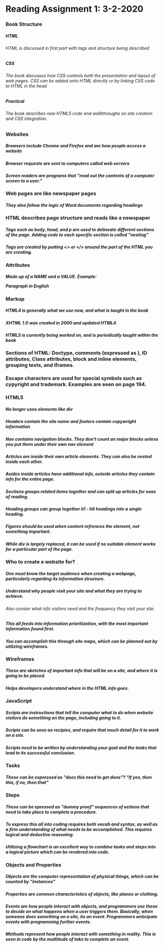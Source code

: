 # Reading Assignment 1: 3-2-2020

### Book Structure

##### HTML
######  HTML is discussed in first part with tags and structure being described

##### CSS
###### The book discusses how CSS controls both the presentation and layout of web pages. CSS can be added onto HTML directly or by linking CSS code to HTML in the head

##### Practical
###### The book describes new HTML5 code and walkthroughs on site creation and CSS integration.

### Websites

##### Browsers include Chrome and Firefox and are how people access a website

##### Browser requests are sent to computers called web servers

##### Screen readers are programs that "read out the contents of a computer screen to a user."

### Web pages are like newspaper pages

##### They also follow the logic of Word documents regarding headings

### HTML describes page structure and reads like a newspaper

##### Tags such as body, head, and p are used to delineate different sections of the page. Adding code to each specific section is called "nesting"

##### Tags are created by putting <> or </> around the part of the HTML you are creating.

### Attributes

##### Made up of a NAME and a VALUE. Example: <p lang="en-us">Paragraph in English</p>

### Markup

##### HTML4 is generally what we use now, and what is taught in the book

##### XHTML 1.0 was created in 2000 and updated HTML4

##### HTML5 is currently being worked on, and is periodically taught within the book

### Sections of HTML: Doctype, comments (expressed as <!-- -->), ID attributes, Class attributes, block and inline elements, grouping texts, and iframes.

### Escape characters are used for special symbols such as cypyright and trademark. Examples are seen on page 194.

### HTML5

##### No longer uses elements like div

##### Headers contain the site name and footers contain copywright information

##### Nav contains navigation blocks. They don't count as major blocks unless you put them under their own nav element

##### Articles are inside their own article elements. They can also be nested inside each other.

##### Asides inside articles have additional info, outside articles they contain info for the entire page.

##### Sections groups related items together and can split up articles for ease of reading.

##### Heading groups can group together h1 - h6 headings into a single heading.

##### Figures should be used when content refrences the element, not something important.

##### While div is largely replaced, it can be used if no suitable element works for a particular part of the page.

### Who to create a website for?

#####  One must know the target audience when creating a webpage, particularly regarding its information structure.

##### Understand why people visit your site and what they are trying to achieve.

###### Also consier what info visitors need and the frequency they visit your site.

##### This all feeds into information prioritization, with the most important information found first.

##### You can accomplish this through site maps, which can be planned out by utilizing wireframes.

### Wireframes

##### These are sketches of important info that will be on a site, and where it is going to be placed.

##### Helps developers understand where in the HTML info goes.

### JavaScript

##### Scripts are instructions that tell the computer what to do when website visitors do something on the page, including going to it.

##### Scripts can be seen as recipies, and require that much detail for it to work on a site.

##### Scripts need to be written by understanding your goal and the tasks that lead to its successful conclusion.

### Tasks

##### These can be expressed as "does this need to get done"? "If yes, then this, if no, then that"

### Steps

##### These can be epressed as "dummy proof" sequences of actions that need to take place to complete a procedure.

##### To express this all into coding requires both vocab and syntax, as well as a firm understanding of what needs to be accomplished. This requires logical and deductive reasoning.

##### Utilizing a flowchart is an excellent way to combine tasks and steps into a logical picture which can be rendered into code.

### Objects and Properties

##### Objects are the computer representation of physical things, which can be counted by "instances"

##### Properties are common characteristics of objects, like planes or clothing.

##### Events are how people interact with objects, and programmers use these to decide on what happens when a user triggers them. Basically, when someone does something on a site, its an event. Programmers anticipate events with programming further events.

##### Methods represent how people interact with something in reality. This is seen in code by the multitiude of taks to complete an event.

